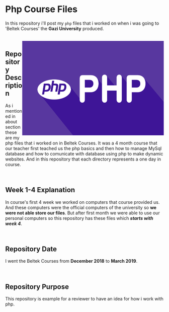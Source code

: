 <h1>Php Course Files</h1>

In this repository i'll post my `php` files that i worked on when i was going to 'Beltek Courses' the **Gazi University** produced.

<br/>
<img src="img/php.png" align="right" width=450 height=300 />


<h2>Repository Description</h2>

As i mentioned in about section these are my php files that i worked on in Beltek Courses.
It was a 4 month course that our teacher first teached us the php basics and then how to manage MySql database and how to comunicate with database using php to make dynamic websites. 
And in this repository that each directory represents a one day in course.    

<br/>

<h2>Week 1-4 Explanation</h2>

In course's first 4 week we worked on computers that course provided us. And these computers were the official computers of the university so **we were not able store our files**.
But after first month we were able to use our personal computers so this repository has these files which ***starts with week 4***.      

<br/>

<h2>Repository Date</h2>

I went the Beltek Courses from **December 2018** to **March 2019**. 

<br/>

<h2>Repository Purpose</h2>

This repository is example for a reviewer to have an idea for how i work with php. 

<br/>